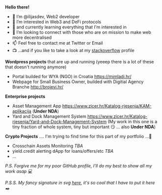 <strong>Hello there!</strong>

- 👋 I’m @ilijasdev, Web2 developer
- 👀 I’m interested in Web3 and DeFi protocols
- 🌱 and currently learning everything that I'm interested in 
- 💞️ I’m looking to connect with those who are on mission to make web more decentralised
- 📫 Feel free to contact me at Twitter or Email
- 📺 ...and if you like to take a look at my [stackoverflow](https://stackoverflow.com/users/9914347/ilija-ilicic) profile

**Wordpress projects** that are up and running (yeeep there is a lot of these that doesn't running anymore)
- Portal builded for WYA (NGO) in Croatia https://mimladi.hr/
- Webpage for Small Business Owner, builded with Digitial Agency Branche http://brojevi.hr/ 

**Enterprise projects**
- Asset Management App https://www.zicer.hr/Katalog-rjesenja/KAM-aplikacija (**Under NDA**)
- Yard and Dock Management System https://www.zicer.hr/Katalog-rjesenja/Yard-and-Dock-Management-System (My work in this one is a tiny fraction of whole system, tiny but important 😏 ... also **Under NDA**)

**Crypto Projects** .... I'm trying to find time for this part of my portfolio ...🤔
- Crosschain Assets Monitoring _TBA_
- yield.credit alerting dApp for loans/offers/etc _TBA_    
- ...

_P.S. Forgive me for my poor GitHub profile, I'll do my best to show all my work asap 💻_

_P.S.S. My fancy signature in svg [here](http://in-development.live/fancy-signature/), it's so cool that I have to put it here ✒️_

